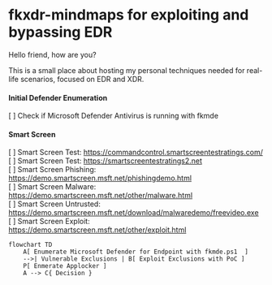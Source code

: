 # fkxdr-mindmaps for exploiting and bypassing EDR

Hello friend, how are you?

This is a small place about hosting my personal techniques needed for real-life scenarios, focused on EDR and XDR.

#### Initial Defender Enumeration
[ ] Check if Microsoft Defender Antivirus is running with fkmde  
  
#### Smart Screen
[ ] Smart Screen Test: https://commandcontrol.smartscreentestratings.com/  
[ ] Smart Screen Test: https://smartscreentestratings2.net  
[ ] Smart Screen Phishing: https://demo.smartscreen.msft.net/phishingdemo.html  
[ ] Smart Screen Malware: https://demo.smartscreen.msft.net/other/malware.html  
[ ] Smart Screen Untrusted: https://demo.smartscreen.msft.net/download/malwaredemo/freevideo.exe  
[ ] Smart Screen Exploit: https://demo.smartscreen.msft.net/other/exploit.html  

```mermaid
flowchart TD
    A[ Enumerate Microsoft Defender for Endpoint with fkmde.ps1  ] 
    -->| Vulnerable Exclusions | B[ Exploit Exclusions with PoC ]
    P[ Enmerate Applocker ]
    A --> C{ Decision }
```
